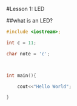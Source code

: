 #Lesson 1: LED

##what is an LED?

```c
#include <iostream>;

int c = 11;

char note = 'c';



int main(){

    cout<<"Hello World";

}
```
